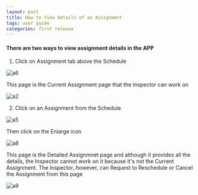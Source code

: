```yaml
---
layout: post
title: How to View Details of an Assignment
tags: user guide
categories: first release
---
```


#### There are two ways to view assignment details in the APP
1. Click on Assignment tab above the Schedule

![a6](https://user-images.githubusercontent.com/81990744/115767443-27da8480-a377-11eb-9af5-bb8b4c8603dd.png)

This page is the Current Assignment page that the Inspector can work on

![a2](https://user-images.githubusercontent.com/81990744/115767464-2f019280-a377-11eb-8c86-b245b82a8569.png)

2. Click on an Assignment from the Schedule

![a5](https://user-images.githubusercontent.com/81990744/115767494-36c13700-a377-11eb-8c77-80c59b2c405c.png)

Then click on the Enlarge icon

![a8](https://user-images.githubusercontent.com/81990744/115767535-43de2600-a377-11eb-9036-205952d594ff.png)

This page is the Detailed Assignmnet page and although it provides all the details, the Inspector cannot work on it because it's not the Current Assignment. The Inspector, however, can Request to Reschedule or Cancel the Assignment from this page

![a9](https://user-images.githubusercontent.com/81990744/115767564-493b7080-a377-11eb-8c99-41d981d5f474.png)

